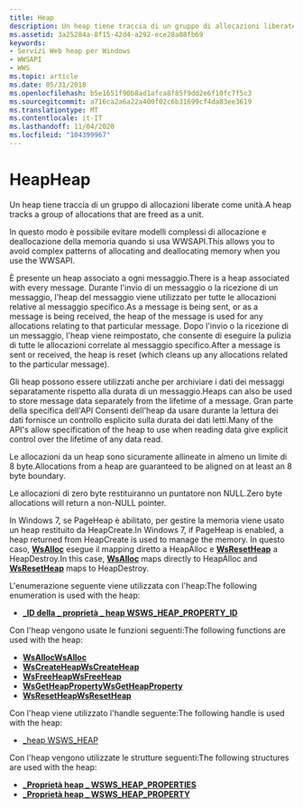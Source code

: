 ```yaml
---
title: Heap
description: Un heap tiene traccia di un gruppo di allocazioni liberate come unità.
ms.assetid: 3a25284a-8f15-42d4-a292-ece28a08fb69
keywords:
- Servizi Web heap per Windows
- WWSAPI
- WWS
ms.topic: article
ms.date: 05/31/2018
ms.openlocfilehash: b5e1651f90b8ad1afca8f85f9dd2e6f10fc7f5c3
ms.sourcegitcommit: a716ca2a6a22a400f02c6b31699cf4da83ee3619
ms.translationtype: MT
ms.contentlocale: it-IT
ms.lasthandoff: 11/04/2020
ms.locfileid: "104399967"
---
```

# <a name="heap"></a><span data-ttu-id="879ba-106">Heap</span><span class="sxs-lookup"><span data-stu-id="879ba-106">Heap</span></span>

<span data-ttu-id="879ba-107">Un heap tiene traccia di un gruppo di allocazioni liberate come unità.</span><span class="sxs-lookup"><span data-stu-id="879ba-107">A heap tracks a group of allocations that are freed as a unit.</span></span>

<span data-ttu-id="879ba-108">In questo modo è possibile evitare modelli complessi di allocazione e deallocazione della memoria quando si usa WWSAPI.</span><span class="sxs-lookup"><span data-stu-id="879ba-108">This allows you to avoid complex patterns of allocating and deallocating memory when you use the WWSAPI.</span></span>


<span data-ttu-id="879ba-109">È presente un heap associato a ogni messaggio.</span><span class="sxs-lookup"><span data-stu-id="879ba-109">There is a heap associated with every message.</span></span> <span data-ttu-id="879ba-110">Durante l'invio di un messaggio o la ricezione di un messaggio, l'heap del messaggio viene utilizzato per tutte le allocazioni relative al messaggio specifico.</span><span class="sxs-lookup"><span data-stu-id="879ba-110">As a message is being sent, or as a message is being received, the heap of the message is used for any allocations relating to that particular message.</span></span> <span data-ttu-id="879ba-111">Dopo l'invio o la ricezione di un messaggio, l'heap viene reimpostato, che consente di eseguire la pulizia di tutte le allocazioni correlate al messaggio specifico.</span><span class="sxs-lookup"><span data-stu-id="879ba-111">After a message is sent or received, the heap is reset (which cleans up any allocations related to the particular message).</span></span>

<span data-ttu-id="879ba-112">Gli heap possono essere utilizzati anche per archiviare i dati dei messaggi separatamente rispetto alla durata di un messaggio.</span><span class="sxs-lookup"><span data-stu-id="879ba-112">Heaps can also be used to store message data separately from the lifetime of a message.</span></span> <span data-ttu-id="879ba-113">Gran parte della specifica dell'API Consenti dell'heap da usare durante la lettura dei dati fornisce un controllo esplicito sulla durata dei dati letti.</span><span class="sxs-lookup"><span data-stu-id="879ba-113">Many of the API's allow specification of the heap to use when reading data give explicit control over the lifetime of any data read.</span></span>

<span data-ttu-id="879ba-114">Le allocazioni da un heap sono sicuramente allineate in almeno un limite di 8 byte.</span><span class="sxs-lookup"><span data-stu-id="879ba-114">Allocations from a heap are guaranteed to be aligned on at least an 8 byte boundary.</span></span>

<span data-ttu-id="879ba-115">Le allocazioni di zero byte restituiranno un puntatore non NULL.</span><span class="sxs-lookup"><span data-stu-id="879ba-115">Zero byte allocations will return a non-NULL pointer.</span></span>

<span data-ttu-id="879ba-116">In Windows 7, se PageHeap è abilitato, per gestire la memoria viene usato un heap restituito da HeapCreate.</span><span class="sxs-lookup"><span data-stu-id="879ba-116">In Windows 7, if PageHeap is enabled, a heap returned from HeapCreate is used to manage the memory.</span></span> <span data-ttu-id="879ba-117">In questo caso, [**WsAlloc**](/windows/desktop/api/WebServices/nf-webservices-wsalloc) esegue il mapping diretto a HeapAlloc e [**WsResetHeap**](/windows/desktop/api/WebServices/nf-webservices-wsresetheap) a HeapDestroy.</span><span class="sxs-lookup"><span data-stu-id="879ba-117">In this case, [**WsAlloc**](/windows/desktop/api/WebServices/nf-webservices-wsalloc) maps directly to HeapAlloc and [**WsResetHeap**](/windows/desktop/api/WebServices/nf-webservices-wsresetheap) maps to HeapDestroy.</span></span>

<span data-ttu-id="879ba-118">L'enumerazione seguente viene utilizzata con l'heap:</span><span class="sxs-lookup"><span data-stu-id="879ba-118">The following enumeration is used with the heap:</span></span>

-   [<span data-ttu-id="879ba-119">**\_ID della \_ proprietà \_ heap WS**</span><span class="sxs-lookup"><span data-stu-id="879ba-119">**WS\_HEAP\_PROPERTY\_ID**</span></span>](/windows/desktop/api/WebServices/ne-webservices-ws_heap_property_id)

<span data-ttu-id="879ba-120">Con l'heap vengono usate le funzioni seguenti:</span><span class="sxs-lookup"><span data-stu-id="879ba-120">The following functions are used with the heap:</span></span>

-   [<span data-ttu-id="879ba-121">**WsAlloc**</span><span class="sxs-lookup"><span data-stu-id="879ba-121">**WsAlloc**</span></span>](/windows/desktop/api/WebServices/nf-webservices-wsalloc)
-   [<span data-ttu-id="879ba-122">**WsCreateHeap**</span><span class="sxs-lookup"><span data-stu-id="879ba-122">**WsCreateHeap**</span></span>](/windows/desktop/api/WebServices/nf-webservices-wscreateheap)
-   [<span data-ttu-id="879ba-123">**WsFreeHeap**</span><span class="sxs-lookup"><span data-stu-id="879ba-123">**WsFreeHeap**</span></span>](/windows/desktop/api/WebServices/nf-webservices-wsfreeheap)
-   [<span data-ttu-id="879ba-124">**WsGetHeapProperty**</span><span class="sxs-lookup"><span data-stu-id="879ba-124">**WsGetHeapProperty**</span></span>](/windows/desktop/api/WebServices/nf-webservices-wsgetheapproperty)
-   [<span data-ttu-id="879ba-125">**WsResetHeap**</span><span class="sxs-lookup"><span data-stu-id="879ba-125">**WsResetHeap**</span></span>](/windows/desktop/api/WebServices/nf-webservices-wsresetheap)

<span data-ttu-id="879ba-126">Con l'heap viene utilizzato l'handle seguente:</span><span class="sxs-lookup"><span data-stu-id="879ba-126">The following handle is used with the heap:</span></span>

-   [<span data-ttu-id="879ba-127">\_heap WS</span><span class="sxs-lookup"><span data-stu-id="879ba-127">WS\_HEAP</span></span>](ws-heap.md)

<span data-ttu-id="879ba-128">Con l'heap vengono utilizzate le strutture seguenti:</span><span class="sxs-lookup"><span data-stu-id="879ba-128">The following structures are used with the heap:</span></span>

-   [<span data-ttu-id="879ba-129">**\_Proprietà heap \_ WS**</span><span class="sxs-lookup"><span data-stu-id="879ba-129">**WS\_HEAP\_PROPERTIES**</span></span>](/windows/desktop/api/WebServices/ns-webservices-ws_heap_properties)
-   [<span data-ttu-id="879ba-130">**\_Proprietà heap \_ WS**</span><span class="sxs-lookup"><span data-stu-id="879ba-130">**WS\_HEAP\_PROPERTY**</span></span>](/windows/desktop/api/WebServices/ns-webservices-ws_heap_property)

 

 




